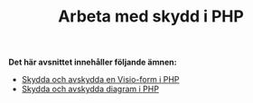 ﻿---
title: Arbeta med skydd i PHP
type: docs
weight: 90
url: /sv/java/working-with-protection-in-php/
---
**Det här avsnittet innehåller följande ämnen:**

- [Skydda och avskydda en Visio-form i PHP](/diagram/sv/java/protect-and-unprotect-a-visio-shape-in-php/)
- [Skydda och avskydda diagram i PHP](/diagram/sv/java/protect-and-unprotect-diagrams-in-php/)
